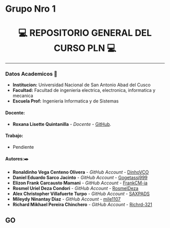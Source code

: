 # Grupo Nro 1
# **<center> 💻 REPOSITORIO GENERAL DEL CURSO PLN 💻 </center>**

---

### Datos Academicos 📖

- **Institucion:** Universidad Nacional de San Antonio Abad del Cusco
- **Facultad:** Facultad de ingenieria electrica, electronica, informatica y mecanica
- **Escuela Prof:** Ingenieria Informatica y de Sistemas

#### Docente:

- **Roxana Lisette Quintanilla** - _Docente_ - [GitHub](https://github.com/nitanilla).

#### Trabajo:

- Pendiente

#### Autores:✒️

- **Ronaldinho Vega Centeno Olivera** - _GitHub Account_ - [DinhoVCO](https://github.com/DinhoVCO)
- **Daniel Eduardo Sarco Jacinto** - _GitHub Account_ - [Gogetassj999](https://github.com/Gogetassj999)
- **Elizon Frank Carcausto Mamani** - _GitHub Account_ - [FrankCM-ia](https://github.com/FrankCM-ia)
- **Rosmel Uriel Deza Condori** - _GitHub Account_ - [RosmelDeza](https://github.com/RosmelDeza)
- **Alex Christopher Villafuerte Turpo** - _GitHub Account_ - [SAXPADS](https://github.com/SAXPADS)
- **Mileydy Ninantay Diaz** - _GitHub Account_ - [mile1107](https://github.com/mile1107)
- **Richard Mikhael Pereira Chinchero** - _GitHub Account_ - [Richrd-321](https:github.com/Richrd-321)
## GO

